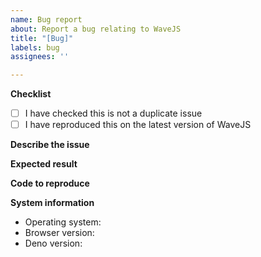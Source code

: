 ```yaml
---
name: Bug report
about: Report a bug relating to WaveJS
title: "[Bug]"
labels: bug
assignees: ''

---
```


**Checklist**
 - [ ] I have checked this is not a duplicate issue
 - [ ] I have reproduced this on the latest version of WaveJS

**Describe the issue**
<!-- Provide a description of the issue -->


**Expected result**
<!-- Say what should've happened instead -->


**Code to reproduce**
<!-- !VERY IMPORTANT! Without this we cannot provide support -->


**System information**
 - Operating system:
 - Browser version:
 - Deno version:

